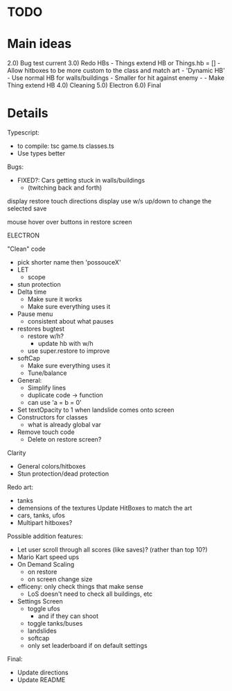 # TODO

# Main ideas
2.0) Bug test current
3.0) Redo HBs
    - Things extend HB or Things.hb = []
    - Allow hitboxes to be more custom to the class and match art
    - 'Dynamic HB'
        - Use normal HB for walls/buildings
        - Smaller for hit against enemy
    - - Make Thing extend HB
4.0) Cleaning
5.0) Electron
6.0) Final


# Details
Typescript:
- to compile: tsc game.ts classes.ts
- Use types better

Bugs:
- FIXED?: Cars getting stuck in walls/buildings
    - (twitching back and forth)

display restore touch directions
display use w/s up/down to change the selected save

mouse hover over buttons in restore screen

ELECTRON

"Clean" code
- pick shorter name then 'possouceX'
- LET
    - scope
- stun protection
- Delta time
    - Make sure it works
    - Make sure everything uses it
- Pause menu
    - consistent about what pauses
- restores bugtest
    - restore w/h?
        - update hb with w/h
    - use super.restore to improve
- softCap
    - Make sure everything uses it
    - Tune/balance
- General:
    - Simplify lines
    - duplicate code -> function
    - can use 'a = b = 0'
- Set textOpacity to 1 when landslide comes onto screen
- Constructors for classes
    - what is already global var
- Remove touch code
    - Delete on restore screen?

Clarity
- General colors/hitboxes
- Stun protection/dead protection

Redo art:
- tanks
- demensions of the textures
Update HitBoxes to match the art
- cars, tanks, ufos
- Multipart hitboxes?

Possible addition features:
- Let user scroll through all scores (like saves)? (rather than top 10?)
- Mario Kart speed ups
- On Demand Scaling
    - on restore
    - on screen change size
- efficeny: only check things that make sense
    - LoS doesn't need to check all buildings, etc
- Settings Screen
    - toggle ufos
        - and if they can shoot
    - toggle tanks/buses
    - landslides
    - softcap
    - only set leaderboard if on default settings

Final:
- Update directions
- Update README